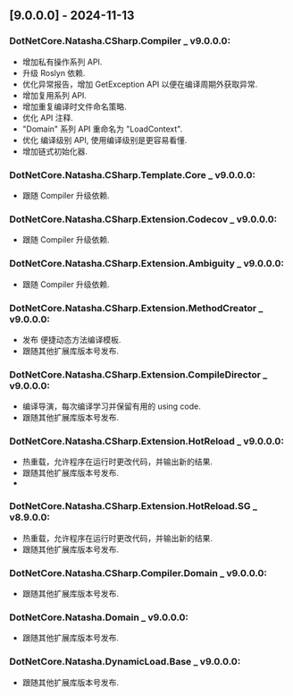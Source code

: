 <!--
This project adheres to [Semantic Versioning](https://semver.org).
Note: In this file, do not use the hard wrap in the middle of a sentence for compatibility with GitHub comment style markdown rendering.

发布日志节点案例格式如下(支持多版本发布):

Example:

## [5.1.0.0] - 2023-04-02

### DotNetCore.Natasha.CSharp _ v5.1.0.0:
- Github 补充发布 Release.

### DotNetCore.Natasha.Domain _ v5.0.0.0:
- Github 补充发布 Release.

-->

## [9.0.0.0] - 2024-11-13 

### DotNetCore.Natasha.CSharp.Compiler _ v9.0.0.0:
- 增加私有操作系列 API.
- 升级 Roslyn 依赖.
- 优化异常报告，增加 GetException API 以便在编译周期外获取异常.
- 增加复用系列 API.
- 增加重复编译时文件命名策略.
- 优化 API 注释.
- "Domain" 系列 API 重命名为 "LoadContext".
- 优化 编译级别 API, 使用编译级别是更容易看懂.
- 增加链式初始化器.

### DotNetCore.Natasha.CSharp.Template.Core _ v9.0.0.0:
- 跟随 Compiler 升级依赖.

### DotNetCore.Natasha.CSharp.Extension.Codecov _ v9.0.0.0:
- 跟随 Compiler 升级依赖.

### DotNetCore.Natasha.CSharp.Extension.Ambiguity _ v9.0.0.0:
- 跟随 Compiler 升级依赖.

### DotNetCore.Natasha.CSharp.Extension.MethodCreator _ v9.0.0.0:
- 发布 便捷动态方法编译模板.
- 跟随其他扩展库版本号发布.

### DotNetCore.Natasha.CSharp.Extension.CompileDirector _ v9.0.0.0:
- 编译导演，每次编译学习并保留有用的 using code.
- 跟随其他扩展库版本号发布.

### DotNetCore.Natasha.CSharp.Extension.HotReload _ v9.0.0.0:
- 热重载，允许程序在运行时更改代码，并输出新的结果.
- 跟随其他扩展库版本号发布.
- 
### DotNetCore.Natasha.CSharp.Extension.HotReload.SG _ v8.9.0.0:
- 热重载，允许程序在运行时更改代码，并输出新的结果.
- 跟随其他扩展库版本号发布.

### DotNetCore.Natasha.CSharp.Compiler.Domain _ v9.0.0.0:
- 跟随其他扩展库版本号发布.

### DotNetCore.Natasha.Domain _ v9.0.0.0:
- 跟随其他扩展库版本号发布.

### DotNetCore.Natasha.DynamicLoad.Base _ v9.0.0.0:
- 跟随其他扩展库版本号发布.

